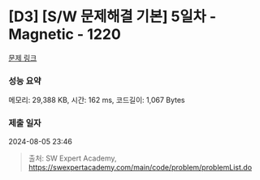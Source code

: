 # [D3] [S/W 문제해결 기본] 5일차 - Magnetic - 1220 

[문제 링크](https://swexpertacademy.com/main/code/problem/problemDetail.do?contestProbId=AV14hwZqABsCFAYD) 

### 성능 요약

메모리: 29,388 KB, 시간: 162 ms, 코드길이: 1,067 Bytes

### 제출 일자

2024-08-05 23:46



> 출처: SW Expert Academy, https://swexpertacademy.com/main/code/problem/problemList.do